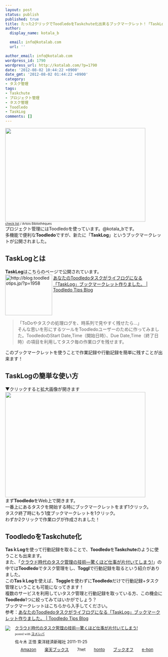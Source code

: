 ```yaml
---
layout: post
status: publish
published: true
title: たった2クリックでToodledoをTaskchute化出来るブックマークレット！「TaskLog」が公開された！
author:
  display_name: kotala_b

  email: info@kotalab.com
  url: ''

author_email: info@kotalab.com
wordpress_id: 1790
wordpress_url: http://kotalab.com/?p=1790
date: '2012-08-02 10:44:22 +0900'
date_gmt: '2012-08-02 01:44:22 +0900'
category:
- タスク管理
tags:
- Taskchute
- プロジェクト管理
- タスク管理
- Toodledo
- TaskLog
comments: []
---
```

<p><a href="http://kotalab.com/wp-content/uploads/tasklog_120802.jpg" target="_blank"><img src="http://kotalab.com/wp-content/uploads/tasklog_120802.jpg" alt="" title="tasklog_120802" width="448" height="299" class="alignnone size-full wp-image-1800" /></a><br />
<span style="font-size:10px;"><a href="http://www.flickr.com/photos/bu_arras/6165675170/" target="_blank">check list</a> / Artois Biblioth&egrave;ques</span><br />
プロジェクト管理にはToodledoを使っています。@kotala_bです。<br />
多機能で便利な<strong>Toodledo</strong>ですが、新たに「<strong>TaskLog</strong>」というブックマークレットが公開されました。<br />
<!--more--></p>
<h2>TaskLogとは</h2>
<p><strong>TaskLog</strong>はこちらのページで公開されています。<br />
<a href="http://blog.toodledotips.jp/?p=1958" target="_blank"><img src="http://capture.heartrails.com/150x130?http://blog.toodledotips.jp/?p=1958" alt="http://blog.toodledotips.jp/?p=1958" width="150" height="130" align="left" /></a><a href="http://blog.toodledotips.jp/?p=1958" target="_blank">あなたのToodledoタスクがライフログになる「TaskLog」ブックマークレット作りました。 | Toodledo Tips Blog</a><br style="clear:both;" /></p>
<blockquote><p>「ToDoやタスクの処理ログを、時系列で見やすく残せたら&hellip;」<br />
そんな思いを形にするツールをToodledoユーザーのために作ってみました。ToodledoのStart Date,Time（開始日時）、Due Date,Time（終了日時）の項目を利用してタスク毎の作業ログを残せます。</p></blockquote>
<p>このブックマークレットを使うことで作業記録や行動記録を簡単に残すことが出来ます！</p>
<h2>TaskLogの簡単な使い方</h2>
<p>▼クリックすると拡大画像が開きます<br />
<a href="http://kotalab.com/wp-content/uploads/tasklog_120802_01.jpg" target="_blank"><img src="http://kotalab.com/wp-content/uploads/tasklog_120802_01.jpg" alt="" title="tasklog_120802_01" width="448" height="336" class="alignnone size-full wp-image-1795" /></a><br />
まず<strong>Toodledo</strong>をWeb上で開きます。<br />
一番上にあるタスクを開始する時にブックマークレットをまず1クリック。<br />
タスク終了時にもう1度ブックマークレットを1クリック。<br />
わずか2クリックで作業ログが作成されました！</p>
<h2>ToodledoをTaskchute化</h2>
<p><strong>TasｋLog</strong>を使って行動記録を取ることで、<strong>Toodledo</strong>を<strong>Taskchute</strong>のように使うことも出来ます。<br />
また、「<a href="http://www.amazon.co.jp/exec/obidos/asin/4492580948/same-22/" rel="nofollow" name="booklink" target="_blank">クラウド時代のタスク管理の技術―驚くほど仕事が片付いてしまう!</a>」の中では<strong>Toodledo</strong>でタスク管理をし、<strong>Toggl</strong>で行動記録を取るという紹介がありました。<br />
この<strong>TasｋLog</strong>を使えば、<strong>Toggle</strong>を使わずに<strong>Toodledo</strong>だけで行動記録+タスク管理ということも可能になってきます！<br />
複数のサービスを利用していタスク管理と行動記録を取っている方、この機会に<strong>Toodledo</strong>1つに絞ってみてはいかがでしょう？<br />
ブックマークレットはこちらから入手してください。<br />
参考：<a href="http://blog.toodledotips.jp/?p=1958" target="_blank">あなたのToodledoタスクがライフログになる「TaskLog」ブックマークレット作りました。 | Toodledo Tips Blog</a></p>
<div class="booklink-box" style="text-align:left;padding-bottom:20px;font-size:small;/zoom: 1;overflow: hidden;">
<div class="booklink-image" style="float:left;margin:0 15px 10px 0;"><a href="http://www.amazon.co.jp/exec/obidos/asin/4492580948/same-22/" name="booklink" rel="nofollow" target="_blank"><img src="http://ecx.images-amazon.com/images/I/41Uk63c9VWL._SL160_.jpg" style="border: none;" /></a></div>
<div class="booklink-info" style="line-height:120%;/zoom: 1;overflow: hidden;">
<div class="booklink-name" style="margin-bottom:10px;line-height:120%"><a href="http://www.amazon.co.jp/exec/obidos/asin/4492580948/same-22/" rel="nofollow" name="booklink" target="_blank">クラウド時代のタスク管理の技術―驚くほど仕事が片付いてしまう!</a>
<div class="booklink-powered-date" style="font-size:8pt;margin-top:5px;font-family:verdana;line-height:120%">posted with <a href="http://yomereba.com" target="_blank">ヨメレバ</a></div>
</div>
<div class="booklink-detail" style="margin-bottom:5px;">佐々木 正悟 東洋経済新報社 2011-11-25    </div>
<div class="booklink-link2" style="margin-top:10px;">
<div class="shoplinkamazon" style="display:inline;margin-right:5px;background: url('http://img.yomereba.com/tam_y.gif') 0 0 no-repeat;padding: 2px 0 2px 18px;white-space: nowrap;"><a href="http://www.amazon.co.jp/exec/obidos/asin/4492580948/same-22/" rel="nofollow" target="_blank" title="アマゾン" >Amazon</a></div>
<div class="shoplinkrakuten" style="display:inline;margin-right:5px;background: url('http://img.yomereba.com/tam_y.gif') 0 -50px no-repeat;padding: 2px 0 2px 18px;white-space: nowrap;"><a href="http://hb.afl.rakuten.co.jp/hgc/0fa7afc8.bbfc196a.0fa7afc9.d56c38f1/?pc=http%3A%2F%2Fbooks.rakuten.co.jp%2Frb%2F11380563%2F%3Fscid%3Daf_ich_link_urltxt%26m%3Dhttp%3A%2F%2Fm.rakuten.co.jp%2Fev%2Fbook%2F" rel="nofollow" target="_blank" title="楽天ブックス" >楽天ブックス</a></div>
<div class="shoplinkseven" style="display:inline;margin-right:5px;background: url('http://img.yomereba.com/tam_y.gif') 0 -100px no-repeat;padding: 2px 0 2px 18px;white-space: nowrap;"><span class="removed_link" title="http://click.linksynergy.com/fs-bin/click?id=d2yYUp776R4&amp;subid=&amp;offerid=197738.1&amp;type=10&amp;tmpid=1787&amp;RD_PARM1=http%253A%252F%252Fwww.7netshopping.jp%252Fbooks%252Fsearch_result%252F%253Fctgy%253Dbooks%2526code%253D4492580948">7net</span></div>
<div class="shoplinkbk1" style="display:inline;margin-right:5px;background: url('http://img.yomereba.com/tam_y.gif') 0 -150px no-repeat;padding: 2px 0 2px 18px;white-space: nowrap;"><a href="http://ck.jp.ap.valuecommerce.com/servlet/referral?sid=2967684&pid=881104827&vc_url=http%3A%2F%2Fhonto.jp%2Fnetstore%2Fsearch_021_104492580948.html%3Fsrchf%3D1%26srchGnrNm%3D1" target="_blank" title="bk1" >honto</a></div>
<div class="shoplinkbookoff" style="display:inline;margin-right:5px;background: url('http://img.yomereba.com/tam_y.gif') 0 -200px no-repeat;padding: 2px 0 2px 18px;white-space: nowrap;"><a href="http://click.linksynergy.com/fs-bin/click?id=d2yYUp776R4&subid=&offerid=169505.1&type=10&tmpid=3677&RD_PARM1=http%253A%252F%252Fwww.bookoffonline.co.jp%252Fdisplay%252FL001%252Cbg%253D12%252Cq%253D9784492580943" rel="nofollow" target="_blank" title="ブックオフオンライン" >ブックオフ</a></div>
<div class="shoplinkehon" style="display:inline;margin-right:5px;background: url('http://img.yomereba.com/tam_y.gif') 0 -250px no-repeat;padding: 2px 0 2px 18px;white-space: nowrap;"><a href="http://ck.jp.ap.valuecommerce.com/servlet/referral?sid=2967684&pid=881104827&vc_url=http%3A%2F%2Fwww.e-hon.ne.jp%2Fbec%2FSA%2FDetail%3FrefISBN%3D4492580948" target="_blank" title="e-hon" >e-hon</a></div>
</div>
</div>
<div class="booklink-footer" style="clear: left"></div>
</div>
